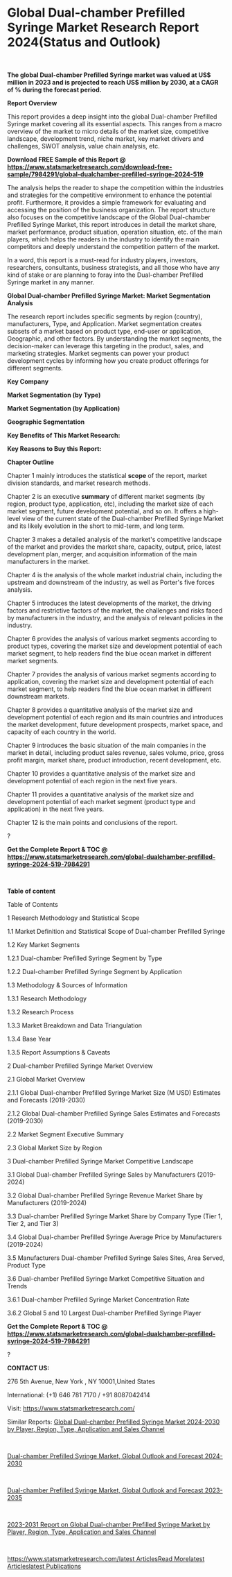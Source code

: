 <h1>Global Dual-chamber Prefilled Syringe Market Research Report 2024(Status and Outlook)</h1><br/><p><strong>The global Dual-chamber Prefilled Syringe market was valued at US$ million in 2023 and is projected to reach US$ million by 2030, at a <strong>CAGR</strong> of % during the forecast period.</strong></p>
 
 
 
 <p><strong>Report Overview</strong></p>
 
 
 
 <p>This report provides a deep insight into the global Dual-chamber Prefilled Syringe market covering all its essential aspects. This ranges from a macro overview of the market to micro details of the market size, competitive landscape, development trend, niche market, key market drivers and challenges, SWOT analysis, value chain analysis, etc.</p>
 
 
 
 <p><strong>Download FREE Sample of this Report @ <a href="https://www.statsmarketresearch.com/download-free-sample/7984291/global-dualchamber-prefilled-syringe-2024-519">https://www.statsmarketresearch.com/download-free-sample/7984291/global-dualchamber-prefilled-syringe-2024-519</a></strong></p>
 
 
 
 <p>The analysis helps the reader to shape the competition within the industries and strategies for the competitive environment to enhance the potential profit. Furthermore, it provides a simple framework for evaluating and accessing the position of the business organization. The report structure also focuses on the competitive landscape of the Global Dual-chamber Prefilled Syringe Market, this report introduces in detail the market share, market performance, product situation, operation situation, etc. of the main players, which helps the readers in the industry to identify the main competitors and deeply understand the competition pattern of the market.</p>
 
 
 
 <p>In a word, this report is a must-read for industry players, investors, researchers, consultants, business strategists, and all those who have any kind of stake or are planning to foray into the Dual-chamber Prefilled Syringe market in any manner.</p>
 
 
 
 <p><strong>Global Dual-chamber Prefilled Syringe Market: Market Segmentation Analysis</strong></p>
 
 
 
 <p>The research report includes specific segments by region (country), manufacturers, Type, and Application. Market segmentation creates subsets of a market based on product type, end-user or application, Geographic, and other factors. By understanding the market segments, the decision-maker can leverage this targeting in the product, sales, and marketing strategies. Market segments can power your product development cycles by informing how you create product offerings for different segments.</p>
 
 
 
 <p><strong>Key Company</strong></p>
 
 
 
 <p><strong>Market Segmentation (by Type)</strong></p>
 
 
 
 <p><strong>Market Segmentation (<strong>by Application</strong>)</strong></p>
 
 
 
 <p><strong>Geographic Segmentation</strong></p>
 
 
 
 <p><strong>Key Benefits of This Market Research:</strong></p>
 
 
 
 <p><strong>Key <strong>Reasons to Buy</strong> this Report:</strong></p>
 
 
 
 <p><strong>Chapter Outline</strong></p>
 
 
 
 <p>Chapter 1 mainly introduces the statistical <strong>scope</strong> of the report, market division standards, and market research methods.</p>
 
 
 
 <p>Chapter 2 is an executive <strong>summary</strong> of different market segments (by region, product type, application, etc), including the market size of each market segment, future development potential, and so on. It offers a high-level view of the current state of the Dual-chamber Prefilled Syringe Market and its likely evolution in the short to mid-term, and long term.</p>
 
 
 
 <p>Chapter 3 makes a detailed analysis of the market&#39;s competitive landscape of the market and provides the market share, capacity, output, price, latest development plan, merger, and acquisition information of the main manufacturers in the market.</p>
 
 
 
 <p>Chapter 4 is the analysis of the whole market industrial chain, including the upstream and downstream of the industry, as well as Porter&#39;s five forces analysis.</p>
 
 
 
 <p>Chapter 5 introduces the latest developments of the market, the driving factors and restrictive factors of the market, the challenges and risks faced by manufacturers in the industry, and the analysis of relevant policies in the industry.</p>
 
 
 
 <p>Chapter 6 provides the analysis of various market segments according to product types, covering the market size and development potential of each market segment, to help readers find the blue ocean market in different market segments.</p>
 
 
 
 <p>Chapter 7 provides the analysis of various market segments according to application, covering the market size and development potential of each market segment, to help readers find the blue ocean market in different downstream markets.</p>
 
 
 
 <p>Chapter 8 provides a quantitative analysis of the market size and development potential of each region and its main countries and introduces the market development, future development prospects, market space, and capacity of each country in the world.</p>
 
 
 
 <p>Chapter 9 introduces the basic situation of the main companies in the market in detail, including product sales revenue, sales volume, price, gross profit margin, market share, product introduction, recent development, etc.</p>
 
 
 
 <p>Chapter 10 provides a quantitative analysis of the market size and development potential of each region in the next five years.</p>
 
 
 
 <p>Chapter 11 provides a quantitative analysis of the market size and development potential of each market segment (product type and application) in the next five years.</p>
 
 
 
 <p>Chapter 12 is the main points and conclusions of the report.</p>
 
 
 
 <p>? </p>
 
 
 
 <div><b>Get the Complete Report & TOC @ <a href="https://www.statsmarketresearch.com/global-dualchamber-prefilled-syringe-2024-519-7984291">https://www.statsmarketresearch.com/global-dualchamber-prefilled-syringe-2024-519-7984291</a></b></div>
 
 
 
 <p><br />
 
 <b>Table of content</b></p>
 
 
 
 <p>Table of Contents<br />
 
 1 Research Methodology and Statistical Scope<br />
 
 1.1 Market Definition and Statistical Scope of Dual-chamber Prefilled Syringe<br />
 
 1.2 Key Market Segments<br />
 
 1.2.1 Dual-chamber Prefilled Syringe Segment by Type<br />
 
 1.2.2 Dual-chamber Prefilled Syringe Segment by Application<br />
 
 1.3 Methodology & Sources of Information<br />
 
 1.3.1 Research Methodology<br />
 
 1.3.2 Research Process<br />
 
 1.3.3 Market Breakdown and Data Triangulation<br />
 
 1.3.4 Base Year<br />
 
 1.3.5 Report Assumptions & Caveats<br />
 
 2 Dual-chamber Prefilled Syringe Market Overview<br />
 
 2.1 Global Market Overview<br />
 
 2.1.1 Global Dual-chamber Prefilled Syringe Market Size (M USD) Estimates and Forecasts (2019-2030)<br />
 
 2.1.2 Global Dual-chamber Prefilled Syringe Sales Estimates and Forecasts (2019-2030)<br />
 
 2.2 Market Segment Executive Summary<br />
 
 2.3 Global Market Size by Region<br />
 
 3 Dual-chamber Prefilled Syringe Market Competitive Landscape<br />
 
 3.1 Global Dual-chamber Prefilled Syringe Sales by Manufacturers (2019-2024)<br />
 
 3.2 Global Dual-chamber Prefilled Syringe Revenue Market Share by Manufacturers (2019-2024)<br />
 
 3.3 Dual-chamber Prefilled Syringe Market Share by Company Type (Tier 1, Tier 2, and Tier 3)<br />
 
 3.4 Global Dual-chamber Prefilled Syringe Average Price by Manufacturers (2019-2024)<br />
 
 3.5 Manufacturers Dual-chamber Prefilled Syringe Sales Sites, Area Served, Product Type<br />
 
 3.6 Dual-chamber Prefilled Syringe Market Competitive Situation and Trends<br />
 
 3.6.1 Dual-chamber Prefilled Syringe Market Concentration Rate<br />
 
 3.6.2 Global 5 and 10 Largest Dual-chamber Prefilled Syringe Player</p>
 
 
 
 <div><b>Get the Complete Report & TOC @ <a href="https://www.statsmarketresearch.com/global-dualchamber-prefilled-syringe-2024-519-7984291">https://www.statsmarketresearch.com/global-dualchamber-prefilled-syringe-2024-519-7984291</a></b></div>
 
 
 
 <p>? </p>
 
 
 
 <p><b>CONTACT US:</b><br />
 
 276 5th Avenue, New York , NY 10001,United States<br />
 
 International: (+1) 646 781 7170 / +91 8087042414<br />
 
 Visit: <a href="https://www.statsmarketresearch.com/">https://www.statsmarketresearch.com/</a><br />
 
 Similar Reports: <a href="https://www.statsmarketresearch.com/global-dualchamber-prefilled-syringe-2024-519-7984291">Global Dual-chamber Prefilled Syringe Market 2024-2030 by Player, Region, Type, Application and Sales Channel</a><br />
 
 <br />
 
 <a href="https://www.statsmarketresearch.com/global-dualchamber-prefilled-syringe-2024-519-7984291">Dual-chamber Prefilled Syringe Market, Global Outlook and Forecast 2024-2030</a><br />
 
 <br />
 
 <a href="https://www.statsmarketresearch.com/global-dualchamber-prefilled-syringe-2024-519-7984291">Dual-chamber Prefilled Syringe Market, Global Outlook and Forecast 2023-2035</a><br />
 
 <br />
 
 <a href="https://www.statsmarketresearch.com/global-dualchamber-prefilled-syringe-2024-519-7984291">2023-2031 Report on Global Dual-chamber Prefilled Syringe Market by Player, Region, Type, Application and Sales Channel</a><br />
 
 <br />
 
 <a href="https://gyeongbokgung.com">https://www.statsmarketresearch.com/</a><a href="https://hallyeomaritime.com">latest Articles</a><a href="https://jingwansa.com">Read More</a><a href="https://nguoiviet.jp/">latest Articles</a><a href="https://www.intelmarketresearch.com/">latest Publications</a></p>